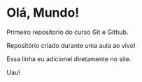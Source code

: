 # Olá, Mundo!
 Primeiro repositorio do curso Git e Github.

 Repositório criado durante uma aula ao vivo!
 
 Essa linha eu adicionei diretamente no site.

Uau!
